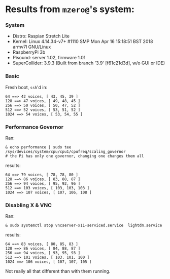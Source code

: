 # Results from `mzero@`'s system:

### System

* Distro: Raspian Stretch Lite
* Kernel: Linux 4.14.34-v7+ #1110 SMP Mon Apr 16 15:18:51 BST 2018 armv7l GNU/Linux
* RaspberryPi 3b
* Pisound: server 1.02, firmware 1.01
* SuperCollider: 3.9.3 (Built from branch '3.9' [f61c21d3d], w/o GUI or IDE)

### Basic

Fresh boot, `ssh`'d in:

    64 ==> 42 voices, [ 43, 45, 39 ]
    128 ==> 47 voices, [ 49, 48, 45 ]
    256 ==> 50 voices, [ 50, 47, 52 ]
    512 ==> 52 voices, [ 53, 51, 52 ]
    1024 ==> 54 voices, [ 53, 54, 55 ]

### Performance Governor

Ran:

    & echo performance | sudo tee /sys/devices/system/cpu/cpu1/cpufreq/scaling_governor
    # the Pi has only one governor, changing one changes them all

results:

    64 ==> 79 voices, [ 78, 78, 80 ]
    128 ==> 86 voices, [ 83, 88, 87 ]
    256 ==> 94 voices, [ 95, 92, 96 ]
    512 ==> 103 voices, [ 103, 103, 103 ]
    1024 ==> 107 voices, [ 107, 106, 108 ]

### Disabling X & VNC

Ran:

    & sudo systemctl stop vncserver-x11-serviced.service  lightdm.service

results:

    64 ==> 83 voices, [ 80, 85, 83 ]
    128 ==> 86 voices, [ 84, 88, 87 ]
    256 ==> 94 voices, [ 93, 95, 93 ]
    512 ==> 101 voices, [ 103, 101, 100 ]
    1024 ==> 106 voices, [ 107, 107, 105 ]

Not really all that different than with them running.


